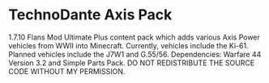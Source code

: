 # TechnoDante Axis Pack
1.7.10 Flans Mod Ultimate Plus content pack which adds various Axis Power vehicles from WWII into Minecraft. Currently, vehicles include the Ki-61. Planned vehicles include the J7W1 and G.55/56. Dependencies: Warfare 44 Version 3.2 and Simple Parts Pack. DO NOT REDISTRIBUTE THE SOURCE CODE WITHOUT MY PERMISSION.
